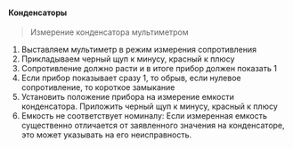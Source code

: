 #### Конденсаторы
>Измерение конденсатора мультиметром

1. Выставляем мультиметр в режим измерения сопротивления
2. Прикладываем черный щуп к минусу, красный к плюсу
3. Сопротивление должно расти и в итоге прибор должен показать 1
4. Если прибор показывает сразу 1, то обрыв, если нулевое сопротивление, то короткое замыкание
5. Установить положение прибора на измерение емкости конденсатора. Приложить черный щуп к минусу, красный к плюсу
6. Емкость не соответствует номиналу: Если измеренная емкость существенно отличается от заявленного значения на конденсаторе, это может указывать на его неисправность.

